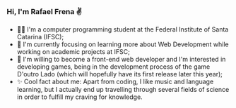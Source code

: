 ### Hi, I'm Rafael Frena ✌️

- 👨‍💻 I'm a computer programming student at the Federal Institute of Santa Catarina (IFSC);
- 🌱 I'm currently focusing on learning more about Web Development while working on academic projects at IFSC;
- 💭 I'm willing to become a front-end web developer and I'm interested in developing games, being in the development process of the game D'outro Lado (which will hopefully have its first release later this year);
- ✨ Cool fact about me: Apart from coding, I like music and language learning, but I actually end up travelling through several fields of science in order to fulfill my craving for knowledge.

<!---
RafaelFrena/RafaelFrena is a ✨ special ✨ repository because its `README.md` (this file) appears on your GitHub profile.
You can click the Preview link to take a look at your changes.
--->
